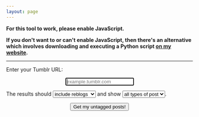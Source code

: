 ```yaml
---
layout: page
---
```


<noscript>
  <p><strong>For this tool to work, please enable JavaScript. </strong></p>
  <p><strong> If you don't want to or can't enable JavaScript, then there's an alternative which involves downloading and executing a Python script <a href="https://alexwlchan.net/2013/08/untagged-tumblr-posts/">on my website</a>.
  </strong></p>
  <hr>
</noscript>

<form>
  Enter your Tumblr URL:
  <p>
    <center>
      <input type="text" id="hostname" placeholder="example.tumblr.com" autofocus spellcheck="false">
    </center>
  </p>
  <p>
    The results should <select class="styled-select" id="reblog_filter">
      <option>include reblogs</option>
      <option>exclude reblogs</option>
    </select>
    and show
    <select class="styled-select" id="post_type">
      <option value="all">all types of post</option>
      <option value="text">text posts</option>
      <option value="photo">photo posts</option>
      <option value="quote">quotes</option>
      <option value="link">link posts</option>
      <option value="chat">chat posts</option>
      <option value="audio">audio posts</option>
      <option value="video">videos</option>
      <option value="answer">answer posts</option>
    </select>.
  </p>
</form>

<center>
  <button type="submit" id="untagged_posts_button" onclick="load_results_page();"> Get my untagged posts!</button>
</center>
